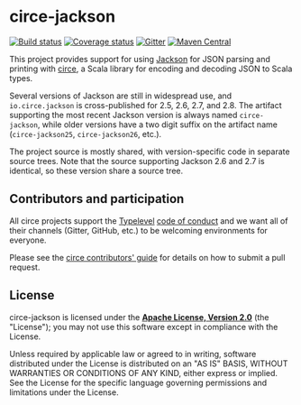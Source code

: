 # circe-jackson

[![Build status](https://img.shields.io/travis/circe/circe/master.svg)](https://travis-ci.org/circe/circe-jackson)
[![Coverage status](https://img.shields.io/codecov/c/github/circe/circe/master.svg)](https://codecov.io/github/circe/circe-jackson)
[![Gitter](https://img.shields.io/badge/gitter-join%20chat-green.svg)](https://gitter.im/circe/circe)
[![Maven Central](https://img.shields.io/maven-central/v/io.circe/circe-core_2.11.svg)](https://maven-badges.herokuapp.com/maven-central/io.circe/circe-jackson_2.11)

This project provides support for using [Jackson][jackson] for JSON parsing and printing with
[circe][circe], a Scala library for encoding and decoding JSON to Scala types.

Several versions of Jackson are still in widespread use, and `io.circe.jackson` is cross-published
for 2.5, 2.6, 2.7, and 2.8. The artifact supporting the most recent Jackson version is always named
`circe-jackson`, while older versions have a two digit suffix on the artifact name
(`circe-jackson25`, `circe-jackson26`, etc.).

The project source is mostly shared, with version-specific code in separate source trees. Note that
the source supporting Jackson 2.6 and 2.7 is identical, so these version share a source tree.

## Contributors and participation

All circe projects support the [Typelevel][typelevel] [code of conduct][code-of-conduct] and we want
all of their channels (Gitter, GitHub, etc.) to be welcoming environments for everyone.

Please see the [circe contributors' guide](contributing) for details on how to submit a pull
request.

## License

circe-jackson is licensed under the **[Apache License, Version 2.0][apache]**
(the "License"); you may not use this software except in compliance with the
License.

Unless required by applicable law or agreed to in writing, software
distributed under the License is distributed on an "AS IS" BASIS,
WITHOUT WARRANTIES OR CONDITIONS OF ANY KIND, either express or implied.
See the License for the specific language governing permissions and
limitations under the License.

[apache]: http://www.apache.org/licenses/LICENSE-2.0
[circe]: https://github.com/circe/circe
[code-of-conduct]: http://typelevel.org/conduct.html
[jackson]: https://github.com/FasterXML/jackson
[typelevel]: http://typelevel.org/
